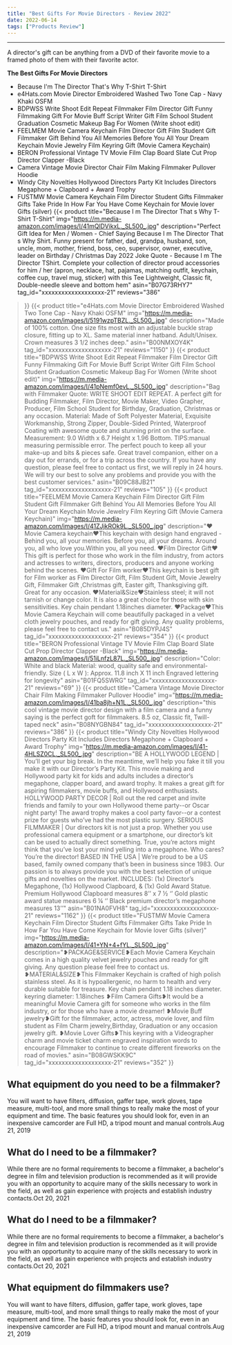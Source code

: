 ```yaml
---
title: "Best Gifts For Movie Directors - Review 2022"
date: 2022-06-14
tags: ["Products Review"]
---
```


---


A director's gift can be anything from a DVD of their favorite movie to a framed photo of them with their favorite actor.

**The Best Gifts For Movie Directors**
* Because I'm The Director That's Why T-Shirt T-Shirt
* e4Hats.com Movie Director Embroidered Washed Two Tone Cap - Navy Khaki OSFM
* BDPWSS Write Shoot Edit Repeat Filmmaker Film Director Gift Funny Filmmaking Gift For Movie Buff Script Writer Gift Film School Student Graduation Cosmetic Makeup Bag For Women (Write shoot edit)
* FEELMEM Movie Camera Keychain Film Director Gift Film Student Gift Filmmaker Gift Behind You All Memories Before You All Your Dream Keychain Movie Jewelry Film Keyring Gift (Movie Camera Keychain)
* BERON Professional Vintage TV Movie Film Clap Board Slate Cut Prop Director Clapper -Black
* Camera Vintage Movie Director Chair Film Making Filmmaker Pullover Hoodie
* Windy City Novelties Hollywood Directors Party Kit Includes Directors Megaphone + Clapboard + Award Trophy
* FUSTMW Movie Camera Keychain Film Director Student Gifts Filmmaker Gifts Take Pride In How Far You Have Come Keychain for Movie lover Gifts (silver)
{{< product 
title="Because I m The Director That s Why T-Shirt T-Shirt"
img="https://m.media-amazon.com/images/I/41mQlDVikxL._SL500_.jpg"
description="Perfect Gift Idea for Men / Women - Chief Saying Because I m The Director That s Why Shirt. Funny present for father, dad, grandpa, husband, son, uncle, mom, mother, friend, boss, ceo, supervisor, owner, executive, leader on Birthday / Christmas Day 2022 Joke Quote - Because I m The Director TShirt. Complete your collection of director proud accessories for him / her (apron, necklace, hat, pajamas, matching outfit, keychain, coffee cup, travel mug, sticker) with this Tee Lightweight, Classic fit, Double-needle sleeve and bottom hem"
asin="B07G73RHY7"
tag_id="xxxxxxxxxxxxxxxxxxx-21"
reviews="386"
>}} 
{{< product 
title="e4Hats.com Movie Director Embroidered Washed Two Tone Cap - Navy Khaki OSFM"
img="https://m.media-amazon.com/images/I/5191wzpTBZL._SL500_.jpg"
description="Made of 100% cotton. One size fits most with an adjustable buckle strap closure, fitting up to XL. Same material inner hatband. Adult/Unisex. Crown measures 3 1/2 inches deep."
asin="B00NMXOY4K"
tag_id="xxxxxxxxxxxxxxxxxxx-21"
reviews="1150"
>}} 
{{< product 
title="BDPWSS Write Shoot Edit Repeat Filmmaker Film Director Gift Funny Filmmaking Gift For Movie Buff Script Writer Gift Film School Student Graduation Cosmetic Makeup Bag For Women (Write shoot edit)"
img="https://m.media-amazon.com/images/I/41pNemf0evL._SL500_.jpg"
description="Bag with Filmmaker Quote: WRITE SHOOT EDIT REPEAT. A perfect gift for Budding Filmmaker, Film Director, Movie Maker, Video Grapher, Producer, Film School Student for Birthday, Graduation, Christmas or any occasion. Material: Made of Soft Polyester Material, Exquisite Workmanship, Strong Zipper, Double-Sided Printed, Waterproof Coating with awesome quote and stunning print on the surface. Measurement: 9.0  Width x 6.7  Height x 1.96  Bottom. TIPS:manual measuring permissible error. The perfect pouch to keep all your make-up and bits & pieces safe. Great travel companion, either on a day out for errands, or for a trip across the country. If you have any question, please feel free to contact us first, we will reply in 24 hours. We will try our best to solve any problems and provide you with the best customer services."
asin="B09C88JB21"
tag_id="xxxxxxxxxxxxxxxxxxx-21"
reviews="105"
>}} 
{{< product 
title="FEELMEM Movie Camera Keychain Film Director Gift Film Student Gift Filmmaker Gift Behind You All Memories Before You All Your Dream Keychain Movie Jewelry Film Keyring Gift (Movie Camera Keychain)"
img="https://m.media-amazon.com/images/I/41ZJjkROk9L._SL500_.jpg"
description="❤Movie Camera keychain❤This keychain with design hand engraved - Behind you, all your memories. Before you, all your dreams. Around you, all who love you.Within you, all you need. ❤Film Director Gift❤This gift is perfect for those who work in the film industry, from actors and actresses to writers, directors, producers and anyone working behind the scenes. ❤Gift For Film worker❤This keychain is best gift for Film worker as Film Director Gift, Film Student Gift, Movie Jewelry Gift, Filmmaker Gift ,Christmas gift, Easter gift, Thanksgiving gift. Great for any occasion. ❤Material&Size❤Stainless steel; it will not tarnish or change color. It is also a great choice for those with skin sensitivities. Key chain pendant 1.18inches diameter. ❤Package❤This Movie Camera Keychain will come beautifully packaged in a velvet cloth jewelry pouches, and ready for gift giving. Any quality problems, please feel free to contact us."
asin="B085DYPJ4S"
tag_id="xxxxxxxxxxxxxxxxxxx-21"
reviews="354"
>}} 
{{< product 
title="BERON Professional Vintage TV Movie Film Clap Board Slate Cut Prop Director Clapper -Black"
img="https://m.media-amazon.com/images/I/51iLnfzL87L._SL500_.jpg"
description="Color: White and black Material: wood, quality safe and environmental-friendly. Size ( L x W ): Approx. 11.8 inch X 11 inch Engraved lettering for longevity"
asin="B01FQ5SWRG"
tag_id="xxxxxxxxxxxxxxxxxxx-21"
reviews="69"
>}} 
{{< product 
title="Camera Vintage Movie Director Chair Film Making Filmmaker Pullover Hoodie"
img="https://m.media-amazon.com/images/I/41ba8jh+N1L._SL500_.jpg"
description="this cool vintage movie director design with a film camera and a funny saying is the perfect goft for filmmakers. 8.5 oz, Classic fit, Twill-taped neck"
asin="B08NYGBN84"
tag_id="xxxxxxxxxxxxxxxxxxx-21"
reviews="386"
>}} 
{{< product 
title="Windy City Novelties Hollywood Directors Party Kit Includes Directors Megaphone + Clapboard + Award Trophy"
img="https://m.media-amazon.com/images/I/41-4HLSZ0CL._SL500_.jpg"
description="BE A HOLLYWOOD LEGEND | You’ll get your big break. In the meantime, we’ll help you fake it till you make it with our Director’s Party Kit. This movie making and Hollywood party kit for kids and adults includes a director’s megaphone, clapper board, and award trophy. It makes a great gift for aspiring filmmakers, movie buffs, and Hollywood enthusiasts. HOLLYWOOD PARTY DECOR | Roll out the red carpet and invite friends and family to your own Hollywood theme party--or Oscar night party! The award trophy makes a cool party favor--or a contest prize for guests who’ve had the most plastic surgery. SERIOUS FILMMAKER | Our directors kit is not just a prop. Whether you use professional camera equipment or a smartphone, our director’s kit can be used to actually direct something. True, you’re actors might think that you’ve lost your mind yelling into a megaphone. Who cares? You’re the director! BASED IN THE USA | We’re proud to be a US based, family owned company that’s been in business since 1983. Our passion is to always provide you with the best selection of unique gifts and novelties on the market. INCLUDES: (1x) Director’s Megaphone, (1x) Hollywood Clapboard, & (1x) Gold Award Statue. Premium Hollywood Clapboard measures 8’’ x 7 ½ ‘’ Gold plastic award statue measures 6 ¼ ‘’ Black premium director’s megaphone measures 13’’"
asin="B01NA0FVH8"
tag_id="xxxxxxxxxxxxxxxxxxx-21"
reviews="1162"
>}} 
{{< product 
title="FUSTMW Movie Camera Keychain Film Director Student Gifts Filmmaker Gifts Take Pride In How Far You Have Come Keychain for Movie lover Gifts (silver)"
img="https://m.media-amazon.com/images/I/41+YN+4+fYL._SL500_.jpg"
description="❥PACKAGE&SERVICE❥Each Movie Camera Keychain comes in a high quality velvet jewelry pouches and ready for gift giving. Any question please feel free to contact us. ❥MATERIAL&SIZE❥This Filmmaker Keychain is crafted of high polish stainless steel. As it is hypoallergenic, no harm to health and very durable suitable for treasure. Key chain pendant 1.18 inches diameter. keyring diameter: 1.18inches ❥Film Camera Gifts❥It would be a meaningful Movie Camera gift for someone who works in the film industry, or for those who have a movie dreamer! ❥Movie Buff jewelry❥Gift for the filmmaker, actor, actress, movie lover, and film student as Film Charm jewelry,Birthday, Graduation or any occasion jewelry gift. ❥Movie Lover Gifts❥This keyring with a Videographer charm and movie ticket charm engraved inspiration words to encourage Filmmaker to continue to create different fireworks on the road of movies."
asin="B08GWSKK9C"
tag_id="xxxxxxxxxxxxxxxxxxx-21"
reviews="352"
>}} 
## What equipment do you need to be a filmmaker?
You will want to have filters, diffusion, gaffer tape, work gloves, tape measure, multi-tool, and more small things to really make the most of your equipment and time. The basic features you should look for, even in an inexpensive camcorder are Full HD, a tripod mount and manual controls.Aug 21, 2019

## What do I need to be a filmmaker?
While there are no formal requirements to become a filmmaker, a bachelor's degree in film and television production is recommended as it will provide you with an opportunity to acquire many of the skills necessary to work in the field, as well as gain experience with projects and establish industry contacts.Oct 20, 2021

## What do I need to be a filmmaker?
While there are no formal requirements to become a filmmaker, a bachelor's degree in film and television production is recommended as it will provide you with an opportunity to acquire many of the skills necessary to work in the field, as well as gain experience with projects and establish industry contacts.Oct 20, 2021

## What equipment do filmmakers use?
You will want to have filters, diffusion, gaffer tape, work gloves, tape measure, multi-tool, and more small things to really make the most of your equipment and time. The basic features you should look for, even in an inexpensive camcorder are Full HD, a tripod mount and manual controls.Aug 21, 2019

